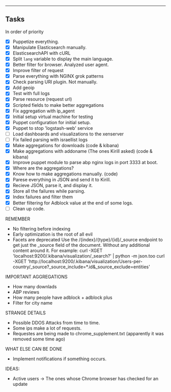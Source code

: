 ---

Tasks
-----

In order of priority

- [X] Puppetize everything.
- [X] Manipulate Elasticsearch manually.
- [X] ElasticsearchAPI with cURL
- [X] Split `lang` variable to display the main language.
- [X] Better filter for browser. Analyzed user agent.
- [X] Improve filter of request
- [X] Parse everything with NGINX grok patterns
- [X] Check parsing URI plugin. Not manually.
- [X] Add geoip
- [X] Test with full logs
- [X] Parse resource (request url)
- [X] Scripted fields to make better aggregations
- [X] Fix aggregation with ip_agent
- [X] Initial setup virtual machine for testing
- [X] Puppet configuration for initial setup. 
- [X] Puppet to stop 'logstash-web' service
- [ ] Load dashboards and visualizations to the xenserver
- [ ] Fix failed parsing with israellist logs
- [X] Make aggregations for downloads (code & kibana)
- [X] Make aggregations with addoname (The ones Kirill asked) (code & kibana)
- [X] Improve puppet module to parse abp nginx logs in port 3333 at boot.
- [X] Where are the aggregations?
- [X] Know how to make aggregations manually. (code)
- [X] Parese everything in JSON and send it to Kirill.
- [X] Recieve JSON, parse it, and display it.
- [X] Store all the failures while parsing.
- [X] Index failures and filter them
- [X] Better filtering for Adblock value at the end of some logs.
- [ ] Clean up code.

REMEMBER

- No filtering before indexing
- Early optimization is the root of all evil
- Facets are deprecated
Use the /{index}/{type}/{id}/_source endpoint to get just the _source field of the document.
Without any additional content around it.
For example:
curl -XGET 'localhost:9200/.kibana/visualization/_search?' | python -m json.too
curl -XGET 'http://localhost:9200/.kibana/visualization/Users-per-country/_source?_source_include=*.id&_source_exclude=entities'


IMPORTANT AGGREGATIONS
- How many downlads
- ABP reviews
- How many people have adblock + adblock plus
- Filter for city name

STRANGE DETAILS
- Possible DDOS Attacks from time to time.
- Some ips make a lot of requests.
- Requestes are being made to chrome_supplement.txt
  (apparently it was removed some time ago)

WHAT ELSE CAN BE DONE
- Implement notifications if something occurs.

IDEAS:
- Active users -> The ones whose Chrome browser has checked for an update

